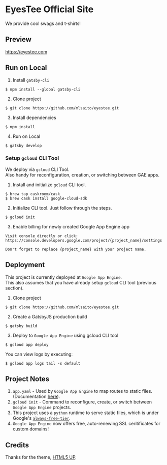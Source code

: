 # EyesTee Official Site

We provide cool swags and t-shirts!

## Preview

https://eyestee.com

## Run on Local

1. Install `gatsby-cli`
```
$ npm install --global gatsby-cli
```

2. Clone project

```
$ git clone https://github.com/mlsaito/eyestee.git
```

3. Install dependencies
```
$ npm install
```

4. Run on Local
```
$ gatsby develop
```

### Setup `gcloud` CLI Tool

We deploy via `gcloud` CLI Tool.  
Also handy for reconfiguration, creation, or switching between GAE apps.

1. Install and initialize `gcloud` CLI tool.
```
$ brew tap caskroom/cask
$ brew cask install google-cloud-sdk
```

2. Initialize CLI tool. Just follow through the steps.
```
$ gcloud init
```

3. Enable billing for newly created Google App Engine app
```
Visit console directly or click:
https://console.developers.google.com/project/{project_name}/settings

Don't forget to replace {project_name} with your project name.
```

## Deployment

This project is currently deployed at `Google App Engine`.  
This also assumes that you have already setup `gcloud` CLI tool (previous section).


1. Clone project
```
$ git clone https://github.com/mlsaito/eyestee.git
```

2. Create a GatsbyJS production build
```
$ gatsby build
```

3. Deploy to `Google App Engine` using gcloud CLI tool
```
$ gcloud app deploy
```

You can view logs by executing:
```
$ gcloud app logs tail -s default
```

## Project Notes

1. `app.yaml` - Used by `Google App Engine` to map routes to static files. (Documentation [here](https://cloud.google.com/appengine/docs/standard/python/config/appref)).
2. `gcloud init` - Command to reconfigure, create, or switch between `Google App Engine` projects.
3. This project uses a `python` runtime to serve static files, which is under Google's [`always-free-tier`](https://cloud.google.com/free/docs/always-free-usage-limits).
4. `Google App Engine` now offers free, auto-renewing SSL ceritificates for custom domains!

## Credits

Thanks for the theme, [HTML5 UP](https://html5up.net/).
